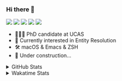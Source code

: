 ### Hi there 👋

[![](https://img.shields.io/badge/-Email-325180?logo=maildotru&logoColor=white&style=flat-square)](mailto:hi@wang.tianshu.me)
[![](https://img.shields.io/badge/-GitHub-black?logo=GitHub&style=flat-square)](https://github.com/tshu-w)
[![](https://img.shields.io/badge/-Telegram-26a5e4?labelColor=fafafa&logo=telegram&style=flat-square)](https://t.me/tshu_w) 
[![](https://img.shields.io/badge/-Twitter-1da1f2?logo=Twitter&logoColor=white&style=flat-square)](https://twitter.com/tshu_w)
[![](https://komarev.com/ghpvc/?username=tshu-w&color=blueviolet&style=flat-square)]()



- 🧑🏻‍🎓 PhD candidate at UCAS
- 🔭 Currently interested in Entity Resolution
- 🛠 macOS & Emacs & ZSH
- 🚧 Under construction...

<details>

<summary>GitHub Stats</summary>

![Tianshu's GitHub stats](https://github-readme-stats.vercel.app/api?username=tshu-w&show_icons=true&theme=buefy&count_private=true)
  
</details>


<details>
  <summary>Wakatime Stats</summary>

  Currently, files accessed by tramp cannot be tracked by wakatime, see https://github.com/wakatime/wakatime-mode/issues/27
  <br>
  
<!--START_SECTION:waka-->
**I'm an Early 🐤** 

```text
🌞 Morning    54 commits     ███░░░░░░░░░░░░░░░░░░░░░░   14.84% 
🌆 Daytime    164 commits    ███████████░░░░░░░░░░░░░░   45.05% 
🌃 Evening    141 commits    █████████░░░░░░░░░░░░░░░░   38.74% 
🌙 Night      5 commits      ░░░░░░░░░░░░░░░░░░░░░░░░░   1.37%

```
📅 **I'm Most Productive on Monday** 

```text
Monday       92 commits     ██████░░░░░░░░░░░░░░░░░░░   25.27% 
Tuesday      65 commits     ████░░░░░░░░░░░░░░░░░░░░░   17.86% 
Wednesday    43 commits     ███░░░░░░░░░░░░░░░░░░░░░░   11.81% 
Thursday     48 commits     ███░░░░░░░░░░░░░░░░░░░░░░   13.19% 
Friday       43 commits     ███░░░░░░░░░░░░░░░░░░░░░░   11.81% 
Saturday     41 commits     ██░░░░░░░░░░░░░░░░░░░░░░░   11.26% 
Sunday       32 commits     ██░░░░░░░░░░░░░░░░░░░░░░░   8.79%

```


📊 **This Week I Spent My Time On** 

```text
💬 Programming Languages: 
sh                       34 hrs 4 mins       ████████████████████████░   98.5% 
Org                      26 mins             ░░░░░░░░░░░░░░░░░░░░░░░░░   1.29% 
Emacs Lisp               4 mins              ░░░░░░░░░░░░░░░░░░░░░░░░░   0.21%

🔥 Editors: 
Zsh                      34 hrs 4 mins       ████████████████████████░   98.5% 
Emacs                    31 mins             ░░░░░░░░░░░░░░░░░░░░░░░░░   1.5%

🐱‍💻 Projects: 
sigmod-pc                18 hrs 44 mins      █████████████░░░░░░░░░░░░   54.17% 
ember                    8 hrs 28 mins       ██████░░░░░░░░░░░░░░░░░░░   24.51% 
Terminal                 5 hrs 29 mins       ████░░░░░░░░░░░░░░░░░░░░░   15.85% 
universal-blocker        27 mins             ░░░░░░░░░░░░░░░░░░░░░░░░░   1.32% 
Unknown Project          26 mins             ░░░░░░░░░░░░░░░░░░░░░░░░░   1.29%

💻 Operating System: 
Linux                    29 hrs 52 mins      █████████████████████░░░░   86.38% 
Mac                      4 hrs 42 mins       ███░░░░░░░░░░░░░░░░░░░░░░   13.62%

```

**I Mostly Code in Python** 

```text
Python                   9 repos             ██████████░░░░░░░░░░░░░░░   42.86% 
HTML                     2 repos             ██░░░░░░░░░░░░░░░░░░░░░░░   9.52% 
Emacs Lisp               2 repos             ██░░░░░░░░░░░░░░░░░░░░░░░   9.52% 
JavaScript               2 repos             ██░░░░░░░░░░░░░░░░░░░░░░░   9.52% 
TeX                      2 repos             ██░░░░░░░░░░░░░░░░░░░░░░░   9.52%

```



 Last Updated on 30/04/2022 08:05:56 UTC
<!--END_SECTION:waka-->
</details>
